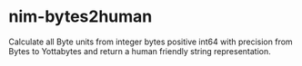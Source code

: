 # nim-bytes2human
Calculate all Byte units from integer bytes positive int64 with precision from Bytes to Yottabytes and return a human friendly string representation.
